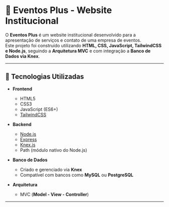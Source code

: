 # 🎉 Eventos Plus - Website Institucional

O **Eventos Plus** é um website institucional desenvolvido para a apresentação de serviços e contato de uma empresa de eventos.  
Este projeto foi construído utilizando **HTML, CSS, JavaScript, TailwindCSS e Node.js**, seguindo a **Arquitetura MVC** e com integração a **Banco de Dados via Knex**.

---

## 🚀 Tecnologias Utilizadas

- **Frontend**
  - HTML5
  - CSS3
  - JavaScript (ES6+)
  - [TailwindCSS](https://tailwindcss.com/)

- **Backend**
  - [Node.js](https://nodejs.org/)
  - [Express](https://expressjs.com/)
  - [Knex.js](https://knexjs.org/)
  - Path (módulo nativo do Node.js)

- **Banco de Dados**
  - Criado e gerenciado via **Knex**  
  - Compatível com bancos como **MySQL** ou **PostgreSQL**

- **Arquitetura**
  - MVC (**Model - View - Controller**)

---


